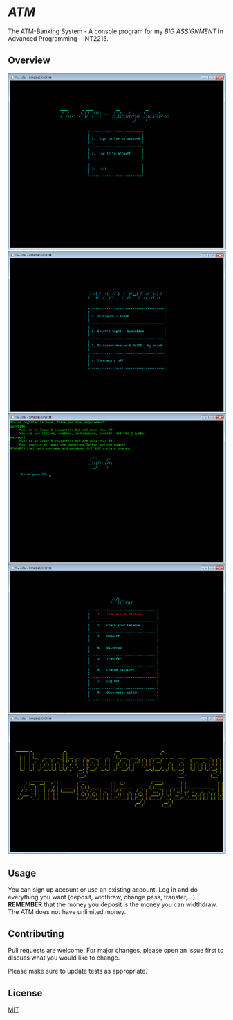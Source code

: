 # _ATM_
The ATM-Banking System - A console program for my *BIG ASSIGNMENT* in Advanced Programming - INT2215.

## Overview
![display](https://github.com/naslth/_ATM_/blob/master/screenshot/Display.png)
![musicopt](https://github.com/naslth/_ATM_/blob/master/screenshot/MusicOpt.png)
![signup](https://github.com/naslth/_ATM_/blob/master/screenshot/Signup.png)
![menu](https://github.com/naslth/_ATM_/blob/master/screenshot/Menu.png)
![logout](https://github.com/naslth/_ATM_/blob/master/screenshot/Logout.png)

## Usage
You can sign up account or use an existing account. Log in and do everything you want (deposit, widthraw, change pass, transfer,...). 
**REMEMBER** that the money you deposit is the money you can widthdraw. The ATM does not have unlimited money.

## Contributing
Pull requests are welcome. For major changes, please open an issue first to discuss what you would like to change.

Please make sure to update tests as appropriate.

## License
[MIT](https://choosealicense.com/licenses/mit/)

